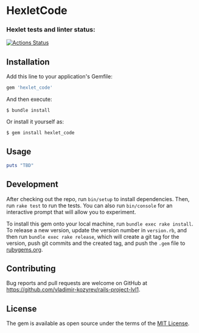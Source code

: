 # HexletCode

### Hexlet tests and linter status:
[![Actions Status](https://github.com/vladimir-kozyrev/rails-project-lvl1/workflows/hexlet-check/badge.svg)](https://github.com/vladimir-kozyrev/rails-project-lvl1/actions)

## Installation

Add this line to your application's Gemfile:

```ruby
gem 'hexlet_code'
```

And then execute:

    $ bundle install

Or install it yourself as:

    $ gem install hexlet_code

## Usage

```ruby
puts "TBD"
```

## Development

After checking out the repo, run `bin/setup` to install dependencies. Then, run `rake test` to run the tests. You can also run `bin/console` for an interactive prompt that will allow you to experiment.

To install this gem onto your local machine, run `bundle exec rake install`. To release a new version, update the version number in `version.rb`, and then run `bundle exec rake release`, which will create a git tag for the version, push git commits and the created tag, and push the `.gem` file to [rubygems.org](https://rubygems.org).

## Contributing

Bug reports and pull requests are welcome on GitHub at https://github.com/vladimir-kozyrev/rails-project-lvl1.

## License

The gem is available as open source under the terms of the [MIT License](https://opensource.org/licenses/MIT).
